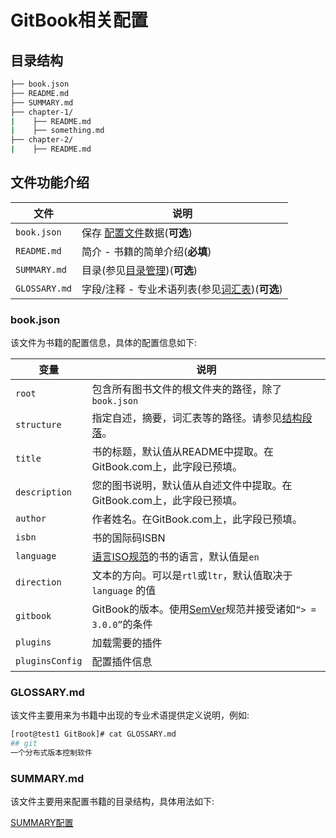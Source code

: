 # GitBook相关配置

## 目录结构

```bash
├── book.json
├── README.md
├── SUMMARY.md
├── chapter-1/
|    ├── README.md
|    ├── something.md
├── chapter-2/
|    ├── README.md
```

## 文件功能介绍

| 文件          | 说明                                                         |
| ------------- | ------------------------------------------------------------ |
| `book.json`   | 保存 [配置文件](http://gitbook.hushuang.me/config.html)数据(**可选**) |
| `README.md`   | 简介 - 书籍的简单介绍(**必填**)                              |
| `SUMMARY.md`  | 目录(参见[目录管理](http://gitbook.hushuang.me/pages.html))(**可选**) |
| `GLOSSARY.md` | 字段/注释 - 专业术语列表(参见[词汇表](http://gitbook.hushuang.me/lexicon.html))(**可选**) |

### book.json

该文件为书籍的配置信息，具体的配置信息如下:

| 变量            | 说明                                                         |
| --------------- | ------------------------------------------------------------ |
| `root`          | 包含所有图书文件的根文件夹的路径，除了`book.json`            |
| `structure`     | 指定自述，摘要，词汇表等的路径。请参见[结构段落](http://gitbook.hushuang.me/%EF%BC%83%E7%BB%93%E6%9E%84)。 |
| `title`         | 书的标题，默认值从README中提取。在GitBook.com上，此字段已预填。 |
| `description`   | 您的图书说明，默认值从自述文件中提取。在GitBook.com上，此字段已预填。 |
| `author`        | 作者姓名。在GitBook.com上，此字段已预填。                    |
| `isbn`          | 书的国际码ISBN                                               |
| `language`      | [语言ISO规范](https://en.wikipedia.org/wiki/List_of_ISO_639-1_codes)的书的语言，默认值是`en` |
| `direction`     | 文本的方向。可以是`rtl`或`ltr`，默认值取决于`language` 的值  |
| `gitbook`       | GitBook的版本。使用[SemVer](http://semver.org/)规范并接受诸如`“> = 3.0.0”`的条件 |
| `plugins`       | 加载需要的插件                                               |
| `pluginsConfig` | 配置插件信息                                                 |

### GLOSSARY.md

该文件主要用来为书籍中出现的专业术语提供定义说明，例如:

```bash
[root@test1 GitBook]# cat GLOSSARY.md
## git
一个分布式版本控制软件
```

### SUMMARY.md

该文件主要用来配置书籍的目录结构，具体用法如下:

[SUMMARY配置](../GitBook图书编辑/GitBook命令行编辑.md)

